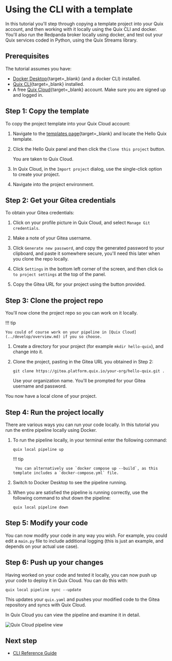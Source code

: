 # Using the CLI with a template

In this tutorial you'll step through copying a template project into your Quix account, and then working with it locally using the Quix CLI and docker. You'll also run the Redpanda broker locally using docker, and test out your Quix services coded in Python, using the Quix Streams library.

## Prerequisites

The tutorial assumes you have:

* [Docker Desktop](https://www.docker.com/products/docker-desktop/){target=_blank} (and a docker CLI) installed.
* [Quix CLI](https://github.com/quixio/quix-cli){target=_blank} installed.
* A free [Quix Cloud](https://portal.platform.quix.io/self-sign-up){target=_blank} account. Make sure you are signed up and logged in.

## Step 1: Copy the template

To copy the project template into your Quix Cloud account:

1. Navigate to the [templates page](https://quix.io/templates){target=_blank} and locate the Hello Quix template. 

2. Click the Hello Quix panel and then click the `Clone this project` button.

    You are taken to Quix Cloud.

3. In Quix Cloud, in the `Import project` dialog, use the single-click option to create your project.

4. Navigate into the project environment.

## Step 2: Get your Gitea credentials

To obtain your Gitea credentials:

1. Click on your profile picture in Quix Cloud, and select `Manage Git credentials`.

2. Make a note of your Gitea username. 

3. Click `Generate new password`, and copy the generated password to your clipboard, and paste it somewhere secure, you'll need this later when you clone the repo locally.

4. Click `Settings` in the bottom left corner of the screen, and then click `Go to project settings` at the top of the panel.

5. Copy the Gitea URL for your project using the button provided.

## Step 3: Clone the project repo

You'll now clone the project repo so you can work on it locally. 

!!! tip

    You could of course work on your pipeline in [Quix Cloud](../develop/overview.md) if you so choose.

1. Create a directory for your project (for example `mkdir hello-quix`), and change into it.

2. Clone the project, pasting in the Gitea URL you obtained in Step 2:

    ```
    git clone https://gitea.platform.quix.io/your-org/hello-quix.git .
    ```

    Use your organization name. You'll be prompted for your Gitea username and password.

You now have a local clone of your project.

## Step 4: Run the project locally

There are various ways you can run your code locally. In this tutorial you run the entire pipeline locally using Docker.

1. To run the pipeline locally, in your terminal enter the following command:

    ```
    quix local pipeline up
    ```

    !!! tip 

        You can alternatively use `docker compose up --build`, as this template includes a `docker-compose.yml` file.

2. Switch to Docker Desktop to see the pipeline running.

3. When you are satisfied the pipeline is running correctly, use the following command to shut down the pipeline:

    ```
    quix local pipeline down
    ```

## Step 5: Modify your code

You can now modify your code in any way you wish. For example, you could edit a `main.py` file to include additional logging (this is just an example, and depends on your actual use case).

## Step 6: Push up your changes

Having worked on your code and tested it locally, you can now push up your code to deploy it in Quix Cloud. You can do this with:

```
quix local pipeline sync --update
```

This updates your `quix.yaml` and pushes your modified code to the Gitea repository and syncs with Quix Cloud.

In Quix Cloud you can view the pipeline and examine it in detail.

![Quix Cloud pipeline view](../images/hello-quix-pipeline-view.png)

## Next step

* [CLI Reference Guide](./cli-reference.md)
